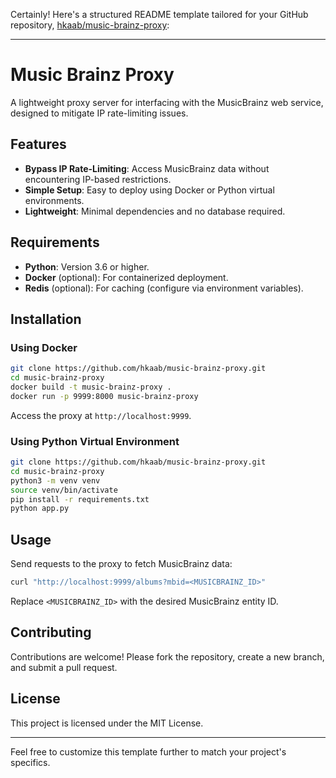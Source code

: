 Certainly! Here's a structured README template tailored for your GitHub repository, [hkaab/music-brainz-proxy](https://github.com/hkaab/music-brainz-proxy):

---

# Music Brainz Proxy

A lightweight proxy server for interfacing with the MusicBrainz web service, designed to mitigate IP rate-limiting issues.

## Features

* **Bypass IP Rate-Limiting**: Access MusicBrainz data without encountering IP-based restrictions.
* **Simple Setup**: Easy to deploy using Docker or Python virtual environments.
* **Lightweight**: Minimal dependencies and no database required.

## Requirements

* **Python**: Version 3.6 or higher.
* **Docker** (optional): For containerized deployment.
* **Redis** (optional): For caching (configure via environment variables).

## Installation

### Using Docker

```bash
git clone https://github.com/hkaab/music-brainz-proxy.git
cd music-brainz-proxy
docker build -t music-brainz-proxy .
docker run -p 9999:8000 music-brainz-proxy
```

Access the proxy at `http://localhost:9999`.

### Using Python Virtual Environment

```bash
git clone https://github.com/hkaab/music-brainz-proxy.git
cd music-brainz-proxy
python3 -m venv venv
source venv/bin/activate
pip install -r requirements.txt
python app.py
```

## Usage

Send requests to the proxy to fetch MusicBrainz data:

```bash
curl "http://localhost:9999/albums?mbid=<MUSICBRAINZ_ID>"
```

Replace `<MUSICBRAINZ_ID>` with the desired MusicBrainz entity ID.

## Contributing

Contributions are welcome! Please fork the repository, create a new branch, and submit a pull request.

## License

This project is licensed under the MIT License.

---

Feel free to customize this template further to match your project's specifics.

